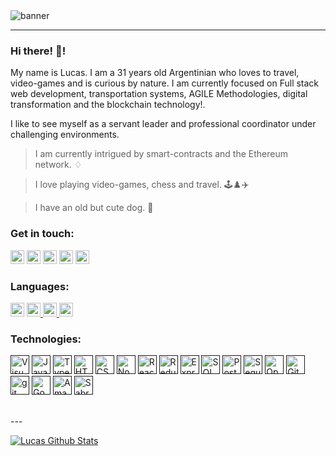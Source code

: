 <!-- HEAD -->
<img style="border-radius = 50" src="https://i.ibb.co/qYsTpBb/1.jpg" alt="banner" border="0">

---

<!-- BODY -->
### **Hi there!** 👋!

My name is Lucas. I am a 31 years old Argentinian who loves to travel, video-games and is curious by nature. I am currently focused on Full stack web development, transportation systems, AGILE Methodologies, digital transformation and the blockchain technology!.

I like to see myself as a servant leader and professional coordinator under challenging environments. 

> I am currently intrigued by smart-contracts and the Ethereum network. ♢

> I love playing video-games, chess and travel. 🕹️♟️✈️

> I have an old but cute dog. 🐶

### **Get in touch:**

[<img alt="twitter" src="https://image.flaticon.com/icons/png/512/60/60580.png" height=22>][twitter]
[<img alt="twitter" src="https://encrypted-tbn0.gstatic.com/images?q=tbn:ANd9GcRctQxs0zvDjVaKfGUdz4igtWec_QSy95OpAQ&usqp=CAU" height=22>][instagram]
[<img alt="twitter" src="https://0201.nccdn.net/4_2/000/000/048/0a6/BW_Whatsapp_2_glyph_svg-512.png" height=22>][whatsapp]
[<img alt="twitter" src="https://i.pinimg.com/originals/1c/39/c8/1c39c81fccba10c48869ce903c533845.png" height=22>][telegram]
[<img alt="twitter" src="https://upload.wikimedia.org/wikipedia/commons/thumb/b/be/LinkedIn_logo_In-Black.svg/1024px-LinkedIn_logo_In-Black.svg.png" height=22>][linkedin]

### **Languages:**

[<img src="https://emojipedia-us.s3.dualstack.us-west-1.amazonaws.com/thumbs/240/twitter/259/flag-spain_1f1ea-1f1f8.png" alt="es" height=22>](Native)
[<img src="https://emojipedia-us.s3.dualstack.us-west-1.amazonaws.com/thumbs/240/twitter/259/flag-united-kingdom_1f1ec-1f1e7.png" alt="uk" height=22> ](Fluent)
[<img src="https://emojipedia-us.s3.dualstack.us-west-1.amazonaws.com/thumbs/240/twitter/259/flag-brazil_1f1e7-1f1f7.png" alt="br" height=22> ](Advanced)
[<img src="https://emojipedia-us.s3.dualstack.us-west-1.amazonaws.com/thumbs/240/twitter/259/flag-france_1f1eb-1f1f7.png" alt="fr" height=22> ](Basic)

### **Technologies:**

[<img height=30 alt="Visual Studio Code" src="https://upload.wikimedia.org/wikipedia/commons/thumb/2/2d/Visual_Studio_Code_1.18_icon.svg/1024px-Visual_Studio_Code_1.18_icon.svg.png"/>]()
[<img height=30 alt="Javascript" src="https://upload.wikimedia.org/wikipedia/commons/thumb/6/6a/JavaScript-logo.png/480px-JavaScript-logo.png"/>]()
[<img height=30 alt="Typescript" src="https://ypcode.files.wordpress.com/2017/08/typescript_logo_new.png?w=192"/>]()
[<img height=30 alt="HTML" src="https://www.w3.org/html/logo/downloads/HTML5_Logo_512.png"/>]()
[<img height=30 alt="CSS" src="https://cdn.worldvectorlogo.com/logos/css3.svg"/>]()
[<img height=30 alt="NodeJS" src="https://cdn4.iconfinder.com/data/icons/logos-and-brands/512/233_Node_Js_logo-512.png"/>]()
[<img height=30 alt="React" src="https://cdn4.iconfinder.com/data/icons/logos-3/600/React.js_logo-512.png"/>]()
[<img height=30 alt="Redux" src="https://img.icons8.com/color/48/000000/redux.png"/>]()
[<img height=30 alt="Express" src="https://encrypted-tbn0.gstatic.com/images?q=tbn:ANd9GcRPDyR-Xb70DsaMdrk28bt1DZ6xZ061zBDKew&usqp=CAU"/>]()
[<img height=30 alt="SQL" src="https://www.logolynx.com/images/logolynx/c0/c0f84d9509d6690a70ce4c596f740c62.png"/>]()
[<img height=30 alt="PostgreSQL" src="https://upload.wikimedia.org/wikipedia/commons/thumb/2/29/Postgresql_elephant.svg/1200px-Postgresql_elephant.svg.png"/>]()
[<img height=30 alt="Sequelize ORM" src="https://cdn.worldvectorlogo.com/logos/sequelize.svg"/>]()
[<img height=30 alt="Open-API" src="https://upload.wikimedia.org/wikipedia/commons/a/ab/Swagger-logo.png"/>]()
[<img height=30 alt="Github" src="https://cdn4.iconfinder.com/data/icons/iconsimple-logotypes/512/github-512.png"/>]()
[<img height=30 alt="git" src="https://e7.pngegg.com/pngimages/713/558/png-clipart-computer-icons-pro-git-github-logo-text-logo-thumbnail.png"/>]()
[<img height=30 alt="Google Data Studio" src="https://marketplace.digimind.com/hubfs/Google_Data_Studio-ICON-WithBG.png"/>]()
[<img height=30 alt="Amadeus" src="https://www.traveladvisorsguild.com/wp-content/uploads/2019/10/amadeus-260x260.png"/>]()
[<img height=30 alt="Sabre" src="https://www.gmkfreelogos.com/logos/S/img/Sabre.gif"/>]()

<br/>
---

<!-- FOOTER -->

[![Lucas Github Stats](https://github-readme-stats.vercel.app/api?username=lukasver&count_private=true&show_icons=true&hide=contribs&hide_border=true)](https://github.com/anuraghazra/github-readme-stats)

[twitter]: https://twitter.com/Lverdiell
[instagram]: https://www.instagram.com/l.verdiell/
[whatsapp]: https://wa.link/y8zvli
[telegram]: https://t.me/Pelocococo
[linkedin]: https://www.linkedin.com/in/lverdiell/
[github]: https://github.com/lukasver
